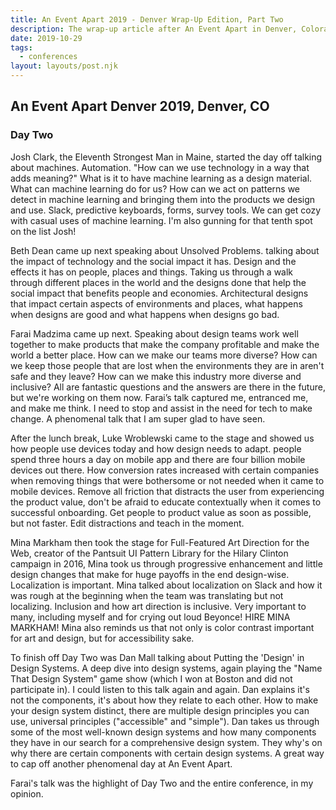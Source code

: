 ```yaml
---
title: An Event Apart 2019 - Denver Wrap-Up Edition, Part Two
description: The wrap-up article after An Event Apart in Denver, Colorado.
date: 2019-10-29
tags:
  - conferences
layout: layouts/post.njk
---
```


## An Event Apart Denver 2019, Denver, CO

### Day Two

Josh Clark, the Eleventh Strongest Man in Maine, started the day off talking about machines. Automation. "How can we use technology in a way that adds meaning?" What is it to have machine learning as a design material. What can machine learning do for us? How can we act on patterns we detect in machine learning and bringing them into the products we design and use. Slack, predictive keyboards, forms, survey tools. We can get cozy with casual uses of machine learning. I'm also gunning for that tenth spot on the list Josh!

Beth Dean came up next speaking about Unsolved Problems. talking about the impact of technology and the social impact it has. Design and the effects it has on people, places and things. Taking us through a walk through different places in the world and the designs done that help the social impact that benefits people and economies. Architectural designs that impact certain aspects of environments and places, what happens when designs are good and what happens when designs go bad.

Farai Madzima came up next. Speaking about design teams work well together to make products that make the company profitable and make the world a better place. How can we make our teams more diverse? How can we keep those people that are lost when the environments they are in aren't safe and they leave? How can we make this industry more diverse and inclusive? All are fantastic questions and the answers are there in the future, but we're working on them now. Farai’s talk captured me, entranced me, and make me think. I need to stop and assist in the need for tech to make change. A phenomenal talk that I am super glad to have seen.

After the lunch break, Luke Wroblewski came to the stage and showed us how people use devices today and how design needs to adapt. people spend three hours a day on mobile app and there are four billion mobile devices out there. How conversion rates increased with certain companies when removing things that were bothersome or not needed when it came to mobile devices. Remove all friction that distracts the user from experiencing the product value, don't be afraid to educate contextually when it comes to successful onboarding. Get people to product value as soon as possible, but not faster. Edit distractions and teach in the moment.

Mina Markham then took the stage for Full-Featured Art Direction for the Web, creator of the Pantsuit UI Pattern Library for the Hilary Clinton campaign in 2016, Mina took us through progressive enhancement and little design changes that make for huge payoffs in the end design-wise. Localization is important. Mina talked about localization on Slack and how it was rough at the beginning when the team was translating but not localizing. Inclusion and how art direction is inclusive. Very important to many, including myself and for crying out loud Beyonce! HIRE MINA MARKHAM! Mina also reminds us that not only is color contrast important for art and design, but for accessibility sake.

To finish off Day Two was Dan Mall talking about Putting the 'Design' in Design Systems. A deep dive into design systems, again playing the "Name That Design System" game show (which I won at Boston and did not participate in). I could listen to this talk again and again. Dan explains it's not the components, it's about how they relate to each other. How to make your design system distinct, there are multiple design principles you can use, universal principles ("accessible" and "simple"). Dan takes us through some of the most well-known design systems and how many components they have in our search for a comprehensive design system. They why's on why there are certain components with certain design systems. A great way to cap off another phenomenal day at An Event Apart.

Farai's talk was the highlight of Day Two and the entire conference, in my opinion.
